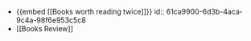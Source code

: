 - {{embed [[Books worth reading twice]]}}
  id:: 61ca9900-6d3b-4aca-9c4a-98f6e953c5c8
- [[Books Review]]